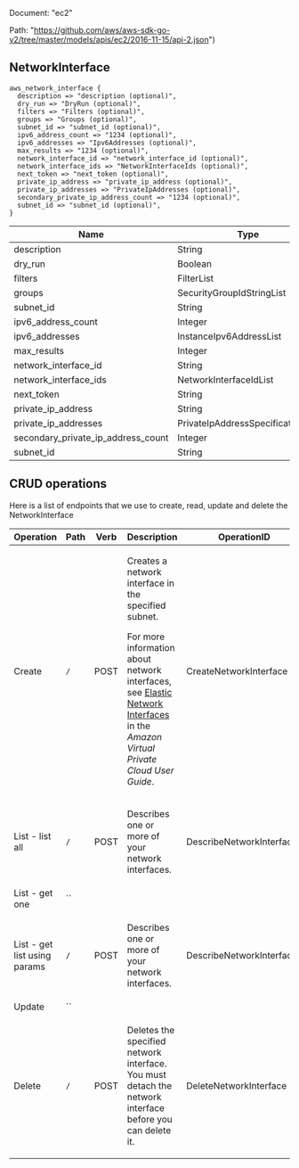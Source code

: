 Document: "ec2"


Path: "https://github.com/aws/aws-sdk-go-v2/tree/master/models/apis/ec2/2016-11-15/api-2.json")

## NetworkInterface



```puppet
aws_network_interface {
  description => "description (optional)",
  dry_run => "DryRun (optional)",
  filters => "Filters (optional)",
  groups => "Groups (optional)",
  subnet_id => "subnet_id (optional)",
  ipv6_address_count => "1234 (optional)",
  ipv6_addresses => "Ipv6Addresses (optional)",
  max_results => "1234 (optional)",
  network_interface_id => "network_interface_id (optional)",
  network_interface_ids => "NetworkInterfaceIds (optional)",
  next_token => "next_token (optional)",
  private_ip_address => "private_ip_address (optional)",
  private_ip_addresses => "PrivateIpAddresses (optional)",
  secondary_private_ip_address_count => "1234 (optional)",
  subnet_id => "subnet_id (optional)",
}
```

| Name        | Type           | Required       |
| ------------- | ------------- | ------------- |
|description | String | false |
|dry_run | Boolean | false |
|filters | FilterList | false |
|groups | SecurityGroupIdStringList | false |
|subnet_id | String | false |
|ipv6_address_count | Integer | false |
|ipv6_addresses | InstanceIpv6AddressList | false |
|max_results | Integer | false |
|network_interface_id | String | false |
|network_interface_ids | NetworkInterfaceIdList | false |
|next_token | String | false |
|private_ip_address | String | false |
|private_ip_addresses | PrivateIpAddressSpecificationList | false |
|secondary_private_ip_address_count | Integer | false |
|subnet_id | String | false |



## CRUD operations

Here is a list of endpoints that we use to create, read, update and delete the NetworkInterface

| Operation | Path | Verb | Description | OperationID |
| ------------- | ------------- | ------------- | ------------- | ------------- |
|Create|`/`|POST|<p>Creates a network interface in the specified subnet.</p> <p>For more information about network interfaces, see <a href="http://docs.aws.amazon.com/AWSEC2/latest/UserGuide/using-eni.html">Elastic Network Interfaces</a> in the <i>Amazon Virtual Private Cloud User Guide</i>.</p>|CreateNetworkInterface|
|List - list all|`/`|POST|<p>Describes one or more of your network interfaces.</p>|DescribeNetworkInterfaces|
|List - get one|``||||
|List - get list using params|`/`|POST|<p>Describes one or more of your network interfaces.</p>|DescribeNetworkInterfaces|
|Update|``||||
|Delete|`/`|POST|<p>Deletes the specified network interface. You must detach the network interface before you can delete it.</p>|DeleteNetworkInterface|
